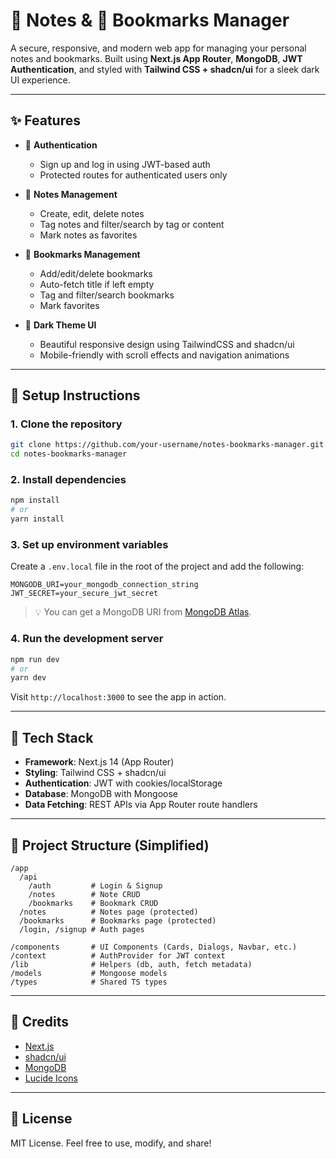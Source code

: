 # 📒 Notes & 🔖 Bookmarks Manager

A secure, responsive, and modern web app for managing your personal notes and bookmarks. Built using **Next.js App Router**, **MongoDB**, **JWT Authentication**, and styled with **Tailwind CSS + shadcn/ui** for a sleek dark UI experience.

---

## ✨ Features

- 🔐 **Authentication**

  - Sign up and log in using JWT-based auth
  - Protected routes for authenticated users only

- 📒 **Notes Management**

  - Create, edit, delete notes
  - Tag notes and filter/search by tag or content
  - Mark notes as favorites

- 🔖 **Bookmarks Management**

  - Add/edit/delete bookmarks
  - Auto-fetch title if left empty
  - Tag and filter/search bookmarks
  - Mark favorites

- 🌙 **Dark Theme UI**

  - Beautiful responsive design using TailwindCSS and shadcn/ui
  - Mobile-friendly with scroll effects and navigation animations

---

## 🚀 Setup Instructions

### 1. Clone the repository

```bash
git clone https://github.com/your-username/notes-bookmarks-manager.git
cd notes-bookmarks-manager
```

### 2. Install dependencies

```bash
npm install
# or
yarn install
```

### 3. Set up environment variables

Create a `.env.local` file in the root of the project and add the following:

```env
MONGODB_URI=your_mongodb_connection_string
JWT_SECRET=your_secure_jwt_secret
```

> 💡 You can get a MongoDB URI from [MongoDB Atlas](https://www.mongodb.com/cloud/atlas).

### 4. Run the development server

```bash
npm run dev
# or
yarn dev
```

Visit `http://localhost:3000` to see the app in action.

---

## 🧱 Tech Stack

- **Framework**: Next.js 14 (App Router)
- **Styling**: Tailwind CSS + shadcn/ui
- **Authentication**: JWT with cookies/localStorage
- **Database**: MongoDB with Mongoose
- **Data Fetching**: REST APIs via App Router route handlers

---

## 📁 Project Structure (Simplified)

```
/app
  /api
    /auth         # Login & Signup
    /notes        # Note CRUD
    /bookmarks    # Bookmark CRUD
  /notes          # Notes page (protected)
  /bookmarks      # Bookmarks page (protected)
  /login, /signup # Auth pages

/components       # UI Components (Cards, Dialogs, Navbar, etc.)
/context          # AuthProvider for JWT context
/lib              # Helpers (db, auth, fetch metadata)
/models           # Mongoose models
/types            # Shared TS types
```

---

## 🙌 Credits

- [Next.js](https://nextjs.org/)
- [shadcn/ui](https://ui.shadcn.dev/)
- [MongoDB](https://www.mongodb.com/)
- [Lucide Icons](https://lucide.dev/)

---

## 📜 License

MIT License. Feel free to use, modify, and share!

